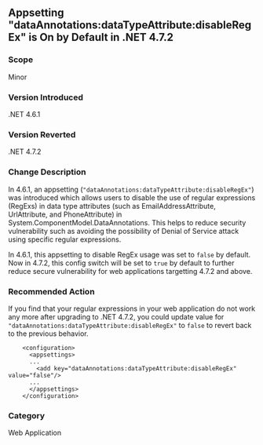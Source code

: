 ## Appsetting "dataAnnotations:dataTypeAttribute:disableRegEx" is On by Default in .NET 4.7.2

### Scope
Minor 

### Version Introduced
.NET 4.6.1

### Version Reverted
.NET 4.7.2

### Change Description
In 4.6.1, an appsetting (`"dataAnnotations:dataTypeAttribute:disableRegEx"`) was introduced which allows users to disable the use of regular expressions (RegExs) in data type attributes (such as EmailAddressAttribute, UrlAttribute, and PhoneAttribute) in System.ComponentModel.DataAnnotations.  This helps to reduce security vulnerability such as avoiding the possibility of Denial of Service attack using specific regular expressions.
 
In 4.6.1, this appsetting to disable RegEx usage was set to `false` by default. Now in 4.7.2, this config switch will be set to `true` by default to further reduce secure vulnerability for web applications targetting 4.7.2 and above.


### Recommended Action
If you find that your regular expressions in your web application do not work any more after upgrading to .NET 4.7.2, you could update value for `"dataAnnotations:dataTypeAttribute:disableRegEx"` to `false` to revert back to the previous behavior.

```
    <configuration>
      <appsettings>
      ...
        <add key="dataAnnotations:dataTypeAttribute:disableRegEx" value="false"/>
      ...
      </appsettings>
    </configuration>
```

### Category
Web Application

